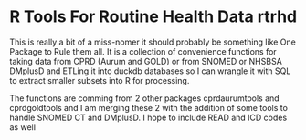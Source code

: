 # R Tools For Routine Health Data rtrhd

This is really a bit of a miss-nomer it should probably be something like One Package to Rule them all.
It is a collection of convenience functions for taking data from CPRD (Aurum and GOLD) or from SNOMED or
NHSBSA DMplusD and ETLing it into duckdb databases so I can wrangle it with SQL to extract smaller
subsets into R for processing.

The functions are comming from 2 other packages cprdaurumtools and cprdgoldtools and I am merging these
2 with the addition of some tools to handle SNOMED CT and DMplusD. I hope to include READ and ICD codes
as well

 



